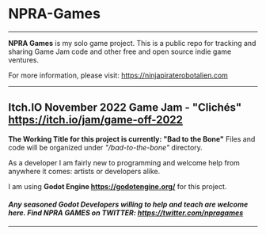 # NPRA-Games

-------------------

**NPRA Games** is my solo game project. This is a public repo for tracking and sharing Game Jam code and other free and open source indie game ventures.

For more information, please visit: <https://ninjapiraterobotalien.com>

-------------------

## Itch.IO November 2022 Game Jam - "Clichés" <https://itch.io/jam/game-off-2022>

**The Working Title for this project is currently: "Bad to the Bone"** Files and code will be organized under *"/bad-to-the-bone"* directory.

As a developer I am fairly new to programming and welcome help from anywhere it comes: artists or developers alike. 

I am using **Godot Engine <https://godotengine.org/>** for this project. 

#### ***Any seasoned Godot Developers willing to help and teach are welcome here. Find NPRA GAMES on TWITTER: <https://twitter.com/npragames>***

-------------------
